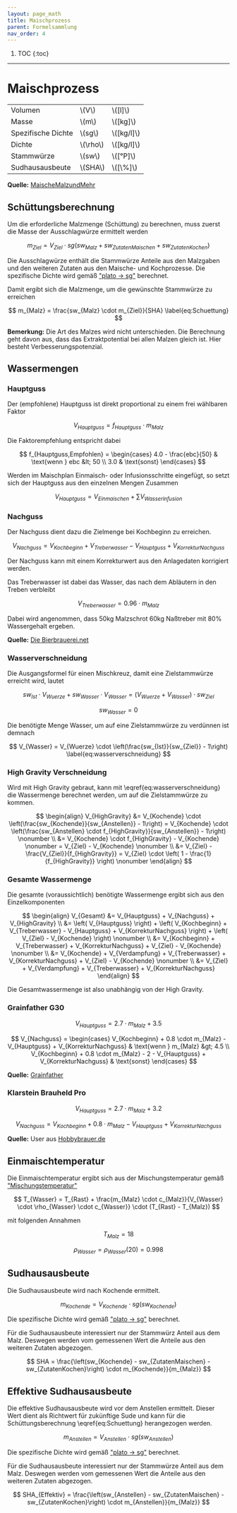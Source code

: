 ```yaml
---
layout: page_math
title: Maischprozess
parent: Formelsammlung
nav_order: 4
---
```


1. TOC
{:toc}

---

# Maischprozess

<table>
  <tr><td>Volumen</td><td>\(V\)</td><td>\([l]\)</td></tr>
  <tr><td>Masse</td><td>\(m\)</td><td>\([kg]\)</td></tr>
  <tr><td>Spezifische Dichte</td><td>\(sg\)</td><td>\([kg/l]\)</td></tr>
  <tr><td>Dichte</td><td>\(\rho\)</td><td>\([kg/l]\)</td></tr>
  <tr><td>Stammw&uuml;rze</td><td>\(sw\)</td><td>\([&deg;P]\)</td></tr>
  <tr><td>Sudhausausbeute</td><td>\(SHA\)</td><td>\([\%]\)</td></tr>
</table>

**Quelle:** [MaischeMalzundMehr](http://www.maischemalzundmehr.de/index.php?inhaltmitte=toolssudhausausbeute)

## Sch&uuml;ttungsberechnung

Um die erforderliche Malzmenge (Sch&uuml;ttung) zu berechnen, muss zuerst die Masse der Ausschlagw&uuml;rze ermittelt werden

$$ m_{Ziel} = V_{Ziel} \cdot sg(sw_{Malz} + sw_{ZutatenMaischen} + sw_{ZutatenKochen}) $$

Die Ausschlagw&uuml;rze enth&auml;lt die Stammw&uuml;rze Anteile aus den Malzgaben und den weiteren Zutaten aus den Maische- und Kochprozesse.
Die spezifische Dichte wird gem&auml;&szlig; ["plato → sg"](umrechnungen.html#plato--sg-spezifisches-gewicht-1) berechnet.


Damit ergibt sich die Malzmenge, um die gew&uuml;nschte Stammw&uuml;rze zu erreichen

$$ m_{Malz} = \frac{sw_{Malz} \cdot m_{Ziel}}{SHA} \label{eq:Schuettung} $$


**Bemerkung:** Die Art des Malzes wird nicht unterschieden. Die Berechnung geht davon aus, dass das Extraktpotential bei allen Malzen gleich ist.
Hier besteht Verbesserungspotenzial.


## Wassermengen

### Hauptguss

Der (empfohlene) Hauptguss ist direkt proportional zu einem frei w&auml;hlbaren Faktor

$$ V_{Hauptguss} = f_{Hauptguss} \cdot m_{Malz} $$


Die Faktorempfehlung entspricht dabei

$$ f_{Hauptguss,Empfohlen} = \begin{cases} 4.0 - \frac{ebc}{50} & \text{wenn } ebc &lt; 50 \\ 3.0 & \text{sonst} \end{cases} $$


Werden im Maischplan Einmaisch- oder Infusionsschritte eingefügt, so setzt sich der Hauptguss aus den einzelnen Mengen Zusammen

$$ V_{Hauptguss} = V_{Einmaischen} + \sum  V_{Wasserinfusion} $$

### Nachguss

Der Nachguss dient dazu die Zielmenge bei Kochbeginn zu erreichen.

$$ V_{Nachguss} = V_{Kochbeginn} + V_{Treberwasser} - V_{Hauptguss} + V_{KorrekturNachguss} $$

Der Nachguss kann mit einem Korrekturwert aus den Anlagedaten korrigiert werden.


Das Treberwasser ist dabei das Wasser, das nach dem Abl&auml;utern in den Treben verbleibt

$$  V_{Treberwasser} = 0.96 \cdot m_{Malz} $$

Dabei wird angenommen, dass 50kg Malzschrot 60kg Na&szlig;treber mit 80% Wassergehalt ergeben.

**Quelle:** [Die Bierbrauerei.net](http://www.bierbrauerei.net/Technikum/bierbrauerei-net_kleinsudberechnungen.pdf)

### Wasserverschneidung

Die Ausgangsformel für einen Mischkreuz, damit eine Zielstammw&uuml;rze erreicht wird, lautet

$$ sw_{Ist} \cdot V_{Wuerze} + sw_{Wasser} \cdot V_{Wasser} = (V_{Wuerze} + V_{Wasser}) \cdot sw_{Ziel} $$

$$ sw_{Wasser} = 0$$


Die ben&ouml;tigte Menge Wasser, um auf eine Zielstammw&uuml;rze zu verd&uuml;nnen ist demnach

$$ V_{Wasser} = V_{Wuerze} \cdot \left(\frac{sw_{Ist}}{sw_{Ziel}} - 1\right) \label{eq:wasserverschneidung} $$

### High Gravity Verschneidung

Wird mit High Gravity gebraut, kann mit \eqref{eq:wasserverschneidung} die Wassermenge berechnet werden, um auf die Zielstammw&uuml;rze zu kommen.

$$ \begin{align}
V_{HighGravity} &= V_{Kochende} \cdot \left(\frac{sw_{Kochende}}{sw_{Anstellen}} - 1\right)
= V_{Kochende} \cdot \left(\frac{sw_{Anstellen} \cdot f_{HighGravity}}{sw_{Anstellen}} - 1\right) \nonumber \\
&= V_{Kochende} \cdot f_{HighGravity} - V_{Kochende} \nonumber = V_{Ziel} - V_{Kochende} \nonumber \\
&= V_{Ziel} - \frac{V_{Ziel}}{f_{HighGravity}} = V_{Ziel} \cdot \left( 1 - \frac{1}{f_{HighGravity}} \right) \nonumber
\end{align} $$

### Gesamte Wassermenge

Die gesamte (voraussichtlich) ben&ouml;tigte Wassermenge ergibt sich aus den Einzelkomponenten

$$ \begin{align}
V_{Gesamt} &= V_{Hauptguss} +  V_{Nachguss} + V_{HighGravity} \\
&= \left( V_{Hauptguss} \right) + \left( V_{Kochbeginn} + V_{Treberwasser} - V_{Hauptguss} + V_{KorrekturNachguss} \right) + \left( V_{Ziel} - V_{Kochende} \right) \nonumber \\
&= V_{Kochbeginn} + V_{Treberwasser} + V_{KorrekturNachguss} +  V_{Ziel} - V_{Kochende} \nonumber \\
&= V_{Kochende} + V_{Verdampfung} + V_{Treberwasser} + V_{KorrekturNachguss} +  V_{Ziel} - V_{Kochende} \nonumber \\
&= V_{Ziel} + V_{Verdampfung} + V_{Treberwasser} + V_{KorrekturNachguss}
\end{align} $$

Die Gesamtwassermenge ist also unabh&auml;ngig von der High Gravity.

### Grainfather G30

$$ V_{Hauptguss} = 2.7 \cdot m_{Malz} + 3.5 $$

$$ V_{Nachguss} = \begin{cases}
V_{Kochbeginn} + 0.8 \cdot m_{Malz} - V_{Hauptguss} + V_{KorrekturNachguss} & \text{wenn } m_{Malz} &gt; 4.5 \\
V_{Kochbeginn} + 0.8 \cdot m_{Malz} - 2 - V_{Hauptguss} + V_{KorrekturNachguss} & \text{sonst}
\end{cases} $$

**Quelle:** [Grainfather](http://grainfather.com/wp-content/uploads/2019/09/V7_G30_GERMAN.pdf)

### Klarstein Brauheld Pro

$$ V_{Hauptguss} = 2.7 \cdot m_{Malz} + 3.2 $$

$$ V_{Nachguss} = V_{Kochbeginn} + 0.8 \cdot m_{Malz} - V_{Hauptguss} + V_{KorrekturNachguss}  $$

**Quelle:** User aus [Hobbybrauer.de](http://hobbybrauer.de)

## Einmaischtemperatur

Die Einmaischtemperatur ergibt sich aus der Mischungstemperatur gem&auml;&szlig; ["Mischungstemperatur"](sonstiges.html#mischungstemperatur)

$$ T_{Wasser} = T_{Rast} + \frac{m_{Malz} \cdot c_{Malz}}{V_{Wasser} \cdot \rho_{Wasser} \cdot c_{Wasser}} \cdot (T_{Rast} - T_{Malz}) $$

mit folgenden Annahmen

$$ T_{Malz} = 18 $$

$$ \rho_{Wasser} = \rho_{Wasser}(20) = 0.998 $$

## Sudhausausbeute

Die Sudhausausbeute wird nach Kochende ermittelt.

$$ m_{Kochende} = V_{Kochende} \cdot sg(sw_{Kochende}) $$

Die spezifische Dichte wird gem&auml;&szlig; ["plato → sg"](umrechnungen.html#plato--sg-spezifisches-gewicht-1) berechnet.

F&uuml;r die Sudhausausbeute interessiert nur der Stammw&uuml;rz Anteil aus dem Malz.
Deswegen werden vom gemessenen Wert die Anteile aus den weiteren Zutaten abgezogen.

$$ SHA = \frac{\left(sw_{Kochende} - sw_{ZutatenMaischen} - sw_{ZutatenKochen}\right) \cdot m_{Kochende}}{m_{Malz}} $$

## Effektive Sudhausausbeute

Die effektive Sudhausausbeute wird vor dem Anstellen ermittelt.
Dieser Wert dient als Richtwert f&uuml;r zuk&uuml;nftige Sude und kann f&uuml;r die Sch&uuml;ttungsberechnung \eqref{eq:Schuettung} herangezogen werden.

$$ m_{Anstellen} = V_{Anstellen} \cdot sg(sw_{Anstellen}) $$

Die spezifische Dichte wird gem&auml;&szlig; ["plato → sg"](umrechnungen.html#plato--sg-spezifisches-gewicht-1) berechnet.


F&uuml;r die Sudhausausbeute interessiert nur der Stammw&uuml;rze Anteil aus dem Malz.
Deswegen werden vom gemessenen Wert die Anteile aus den weiteren Zutaten abgezogen.

$$ SHA_{Effektiv} = \frac{\left(sw_{Anstellen} - sw_{ZutatenMaischen} - sw_{ZutatenKochen}\right) \cdot m_{Anstellen}}{m_{Malz}} $$
